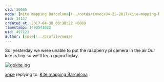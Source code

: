 ```yaml
---
cid: 16665
node: [Kite mapping Barcelona](../notes/imvec/04-25-2017/kite-mapping-barcelona)
nid: 14137
created_at: 2017-04-30 08:30:22 +0000
timestamp: 1493541022
uid: 497123
author: [xose](../profile/xose)
---
```


So, yesterday we were unable to put the raspberry pi camera in the air.Our kite is tiny so we'll try a gopro today.

[![gokite.jpg](https://publiclab.org/system/images/photos/000/020/275/large/gokite.jpg)](https://publiclab.org/system/images/photos/000/020/275/original/gokite.jpg)



[xose](../profile/xose) replying to: [Kite mapping Barcelona](../notes/imvec/04-25-2017/kite-mapping-barcelona)

